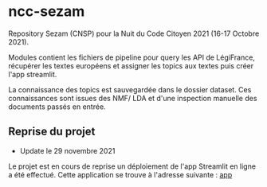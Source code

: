 # ncc-sezam
Repository Sezam (CNSP) pour la Nuit du Code Citoyen 2021 (16-17 Octobre 2021).

Modules contient les fichiers de pipeline pour query les API de LégiFrance, récupérer les textes européens et assigner les topics aux textes puis créer l'app streamlit.

La connaissance des topics est sauvegardée dans le dossier dataset. Ces connaissances sont issues des NMF/ LDA et d'une inspection manuelle des documents passés en entrée.

## Reprise du projet

- Update le 29 novembre 2021

Le projet est en cours de reprise un déploiement de l'app Streamlit en ligne a été effectué. Cette application se trouve à l'adresse suivante : [app](!https://share.streamlit.io/sylvariane/ncc-sezam/main/app/app.py)